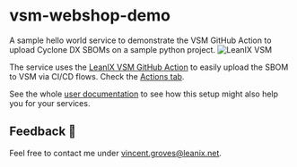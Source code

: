 # vsm-webshop-demo
A sample hello world service to demonstrate the VSM GitHub Action to upload Cyclone DX SBOMs on a sample python project.
![LeanIX VSM](https://github.com/leanix-public/vsm-webshop-demo/blob/main/vsm.png)

The service uses the [LeanIX VSM GitHub Action](https://github.com/leanix/vsm-discovery-github-action) to easily upload the SBOM to VSM via CI/CD flows. Check the [Actions tab](https://github.com/leanix-public/vsm-webshop-demo/actions). 

See the whole [user documentation](https://docs-vsm.leanix.net/docs/setting-up-the-cyclonedx-sbom-generation#pipy--poetry--conda) to see how this setup might also help you for your services. 

## Feedback 📢
Feel free to contact me under vincent.groves@leanix.net. 